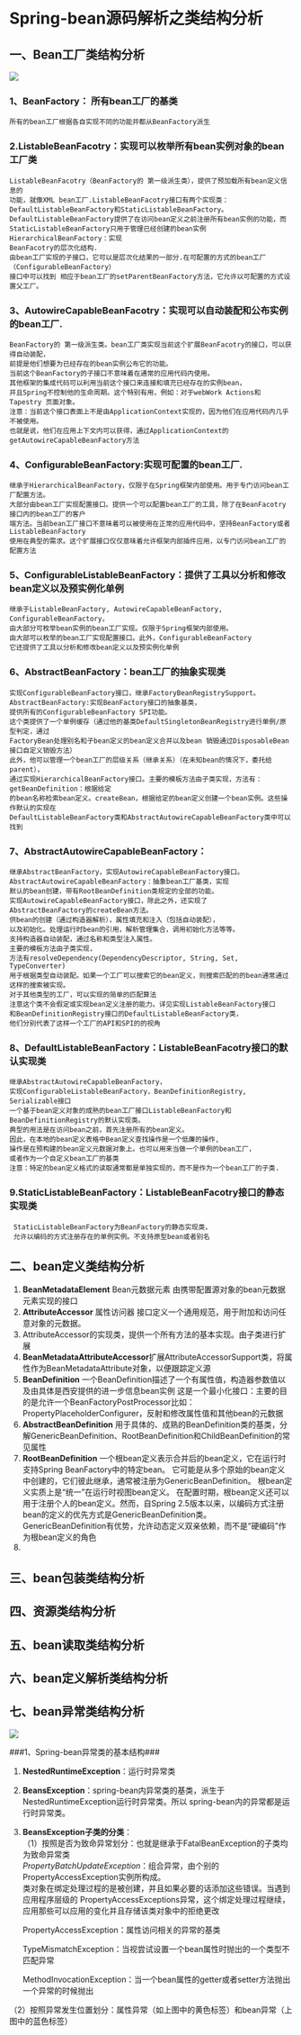# Spring-bean源码解析之类结构分析

## 一、Bean工厂类结构分析
![](https://i.imgur.com/AewGAct.jpg)

### 1、BeanFactory： 所有bean工厂的基类 
	所有的bean工厂根据各自实现不同的功能并都从BeanFactory派生

### 2.ListableBeanFacotry：实现可以枚举所有bean实例对象的bean工厂类
	ListableBeanFacotry（BeanFactory的 第一级派生类），提供了预加载所有bean定义信息的
    功能，就像XML bean工厂.ListableBeanFacotry接口有两个实现类：
    DefaultListableBeanFactory和StaticListableBeanFactory。
	DefaultListableBeanFactory提供了在访问bean定义之前注册所有bean实例的功能，而
	StaticListableBeanFactory只用于管理已经创建的bean实例HierarchicalBeanFactory：实现
    BeanFacotry的层次化结构. 
    由bean工厂实现的子接口，它可以是层次化结果的一部分.在可配置的方式的bean工厂（ConfigurableBeanFactory）
	接口中可以找到 相应于bean工厂的setParentBeanFactory方法，它允许以可配置的方式设置父工厂。
     
### 3、AutowireCapableBeanFacotry：实现可以自动装配和公布实例的bean工厂. 
    BeanFactory的 第一级派生类。bean工厂类实现当前这个扩展BeanFacotry的接口，可以获得自动装配，
	前提是他们想要为已经存在的bean实例公布它的功能。
	当前这个BeanFactory的子接口不意味着在通常的应用代码内使用。
	其他框架的集成代码可以利用当前这个接口来连接和填充已经存在的实例bean，
	并且Spring不控制他的生命周期。这个特别有用，例如：对于webWork Actions和Tapestry 页面对象。
	注意：当前这个接口表面上不是由ApplicationContext实现的，因为他们在应用代码内几乎不被使用。
	也就是说，他们在应用上下文内可以获得，通过ApplicationContext的getAutowireCapableBeanFactory方法

### 4、ConfigurableBeanFactory:实现可配置的bean工厂. 
    继承于HierarchicalBeanFactory，仅限于在Spring框架内部使用。用于专门访问bean工厂配置方法。
	大部分由bean工厂实现配置接口。提供一个可以配置bean工厂的工具，除了在BeanFacotry接口内的bean工厂的客户
    端方法。当前bean工厂接口不意味着可以被使用在正常的应用代码中，坚持BeanFactory或者ListableBeanFactory
    使用在典型的需求。这个扩展接口仅仅意味着允许框架内部插件应用，以专门访问bean工厂的配置方法

### 5、ConfigurableListableBeanFactory：提供了工具以分析和修改bean定义以及预实例化单例 
    继承于ListableBeanFactory, AutowireCapableBeanFactory, ConfigurableBeanFactory，
    由大部分可枚举bean实例的bean工厂实现。仅限于Spring框架内部使用。
	由大部可以枚举的bean工厂实现配置接口。此外，ConfigurableBeanFactory
    它还提供了工具以分析和修改bean定义以及预实例化单例

### 6、AbstractBeanFactory：bean工厂的抽象实现类 
    实现ConfigurableBeanFactory接口，继承FactoryBeanRegistrySupport。
	AbstractBeanFactory:实现BeanFactory接口的抽象基类，
    提供所有的ConfigurableBeanFactory SPI功能。
	这个类提供了一个单例缓存（通过他的基类DefaultSingletonBeanRegistry进行单例/原型判定，通过
	FactoryBean处理别名和子bean定义的bean定义合并以及bean 销毁通过DisposableBean接口自定义销毁方法）
	此外，他可以管理一个bean工厂的层级关系（继承关系）（在未知bean的情况下，委托给parent），
    通过实现HierarchicalBeanFactory接口。主要的模板方法由子类实现，方法有：getBeanDefinition：根据给定
    的bean名称检索bean定义。createBean，根据给定的bean定义创建一个bean实例。这些操作默认的实现在
    DefaultListableBeanFactory类和AbstractAutowireCapableBeanFactory类中可以找到

### 7、AbstractAutowireCapableBeanFactory： 
    继承AbstractBeanFactory，实现AutowireCapableBeanFactory接口。
	AbstractAutowireCapableBeanFactory：抽象bean工厂基类，实现
	默认的bean创建，带有RootBeanDefinition类规定的全部的功能。 
    实现AutowireCapableBeanFactory接口，除此之外，还实现了
    AbstractBeanFactory的createBean方法。
	供bean的创建（通过构造器解析），属性填充和注入（包括自动装配），
    以及初始化。处理运行时bean的引用，解析管理集合，调用初始化方法等等。
    支持构造器自动装配，通过名称和类型注入属性。
	主要的模板方法由子类实现，
	方法有resolveDependency(DependencyDescriptor, String, Set, TypeConverter)
    用于根据类型自动装配。如果一个工厂可以搜索它的bean定义，则搜索匹配的的bean通常通过这样的搜索被实现。
    对于其他类型的工厂，可以实现的简单的匹配算法
	注意这个类不会假定或实现bean定义注册的能力。详见实现ListableBeanFactory接口
    和BeanDefinitionRegistry接口的DefaultListableBeanFactory类，
    他们分别代表了这样一个工厂的API和SPI的的视角

### 8、DefaultListableBeanFactory：ListableBeanFacotry接口的默认实现类 
    继承AbstractAutowireCapableBeanFactory，
    实现ConfigurableListableBeanFactory，BeanDefinitionRegistry, Serializable接口
    一个基于bean定义对象的成熟的bean工厂接口ListableBeanFactory和BeanDefinitionRegistry的默认实现类。
	典型的用法是在访问bean之前，首先注册所有的bean定义。
	因此，在本地的bean定义表格中Bean定义查找操作是一个低廉的操作, 
    操作是在预构建的bean定义元数据对象上。也可以用来当做一个单例的bean工厂，
    或者作为一个自定义bean工厂的基类 
	注意：特定的bean定义格式的读取通常都是单独实现的，而不是作为一个bean工厂的子类.

### 9.StaticListableBeanFactory：ListableBeanFacotry接口的静态实现类 
	 StaticListableBeanFactory为BeanFactory的静态实现类，
     允许以编码的方式注册存在的单例实例。不支持原型bean或者别名


## 二、bean定义类结构分析 

1. **BeanMetadataElement**
	Bean元数据元素 由携带配置源对象的bean元数据元素实现的接口
2. **AttributeAccessor** 属性访问器 接口定义一个通用规范，用于附加和访问任意对象的元数据。
3. AttributeAccessor的实现类，提供一个所有方法的基本实现。由子类进行扩展
4. **BeanMetadataAttributeAccessor**扩展AttributeAccessorSupport类，将属性作为BeanMetadataAttribute对象，以便跟踪定义源
5. **BeanDefinition**   一个BeanDefinition描述了一个有属性值，构造器参数值以及由具体是西安提供的进一步信息bean实例  这是一个最小化接口：主要的目的是允许一个BeanFactoryPostProcessor比如：PropertyPlaceholderConfigurer，反射和修改属性值和其他bean的元数据
6. **AbstractBeanDefinition** 用于具体的、成熟的BeanDefinition类的基类，分解GenericBeanDefinition、RootBeanDefinition和ChildBeanDefinition的常见属性
7. **RootBeanDefinition** 一个根bean定义表示合并后的bean定义，它在运行时支持Spring BeanFactory中的特定bean。 它可能是从多个原始的bean定义中创建的，它们彼此继承，通常被注册为GenericBeanDefinition。 根bean定义实质上是“统一”在运行时视图bean定义。 在配置时期，根bean定义还可以用于注册个人的bean定义。然而，自Spring 2.5版本以来，以编码方式注册bean的定义的优先方式是GenericBeanDefinition类。 GenericBeanDefinition有优势，允许动态定义双亲依赖，而不是“硬编码”作为根bean定义的角色
8. 
	


## 三、bean包装类结构分析 ##


## 四、资源类结构分析 ##


## 五、bean读取类结构分析 ##


## 六、bean定义解析类结构分析 ##




## 七、bean异常类结构分析 ##

![](https://i.imgur.com/v44kLzu.jpg)

###1、Spring-bean异常类的基本结构###
  
1. **NestedRuntimeException**：运行时异常类
2. **BeansException**：spring-bean内异常类的基类，派生于NestedRuntimeException运行时异常类。所以
   spring-bean内的异常都是运行时异常类。
3. **BeansException子类的分类**：<br/>
  （1）按照是否为致命异常划分：也就是继承于FatalBeanException的子类均为致命异常类<br/>
	*PropertyBatchUpdateException*：组合异常，由个别的PropertyAccessException实例所构成。	
    类对象在绑定处理过程的是被创建，并且如果必要的话添加这些错误。当遇到应用程序层级的
    PropertyAccessExceptions异常，这个绑定处理过程继续，应用那些可以应用的变化并且存储该类对象中的拒绝更改
	
	PropertyAccessException：属性访问相关的异常的基类

    TypeMismatchException：当视尝试设置一个bean属性时抛出的一个类型不匹配异常

    MethodInvocationException：当一个bean属性的getter或者setter方法抛出一个异常的时候抛出

	


  （2）按照异常发生位置划分：属性异常（如上图中的黄色标签）和bean异常（上图中的蓝色标签）

  